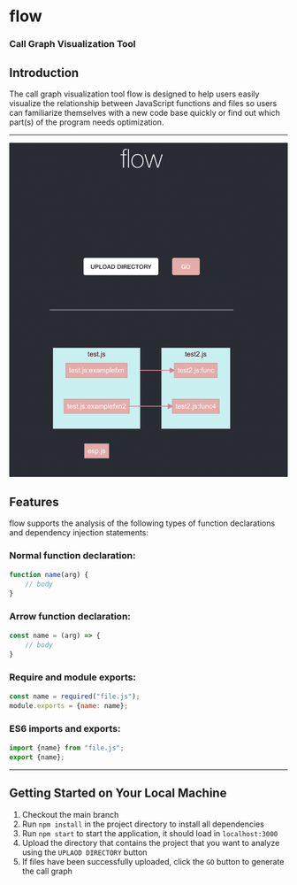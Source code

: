 # flow
### Call Graph Visualization Tool
## Introduction
The call graph visualization tool flow is designed to help users easily visualize the relationship between JavaScript functions and files so users can familiarize themselves with a new code base quickly or find out which part(s) of the program needs optimization.

---
![flow](flow.png)

## Features
flow supports the analysis of the following types of function declarations and dependency injection statements:

### Normal function declaration:
```js
function name(arg) {
    // body
}
```

### Arrow function declaration:
```js
const name = (arg) => {
    // body
}
```

### Require and module exports:
```js
const name = required("file.js");
module.exports = {name: name};
```

### ES6 imports and exports:
```js
import {name} from "file.js";
export {name};
```
---
## Getting Started on Your Local Machine
1. Checkout the main branch
2. Run `npm install` in the project directory to install all dependencies
3. Run `npm start` to start the application, it should load in `localhost:3000` 
4. Upload the directory that contains the project that you want to analyze using the `UPLAOD DIRECTORY` button
5. If files have been successfully uploaded, click the `GO` button to generate the call graph
